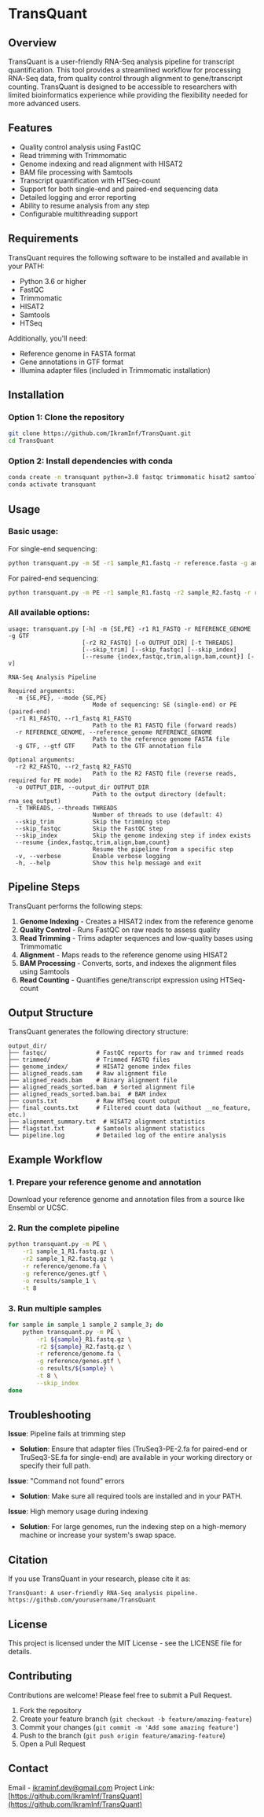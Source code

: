 # TransQuant

## Overview
TransQuant is a user-friendly RNA-Seq analysis pipeline for transcript quantification. This tool provides a streamlined workflow for processing RNA-Seq data, from quality control through alignment to gene/transcript counting. TransQuant is designed to be accessible to researchers with limited bioinformatics experience while providing the flexibility needed for more advanced users.

## Features
- Quality control analysis using FastQC
- Read trimming with Trimmomatic
- Genome indexing and read alignment with HISAT2
- BAM file processing with Samtools
- Transcript quantification with HTSeq-count
- Support for both single-end and paired-end sequencing data
- Detailed logging and error reporting
- Ability to resume analysis from any step
- Configurable multithreading support

## Requirements
TransQuant requires the following software to be installed and available in your PATH:

- Python 3.6 or higher
- FastQC
- Trimmomatic
- HISAT2
- Samtools
- HTSeq

Additionally, you'll need:
- Reference genome in FASTA format
- Gene annotations in GTF format
- Illumina adapter files (included in Trimmomatic installation)

## Installation

### Option 1: Clone the repository
```bash
git clone https://github.com/IkramInf/TransQuant.git
cd TransQuant
```

### Option 2: Install dependencies with conda
```bash
conda create -n transquant python=3.8 fastqc trimmomatic hisat2 samtools htseq
conda activate transquant
```

## Usage

### Basic usage:

For single-end sequencing:
```bash
python transquant.py -m SE -r1 sample_R1.fastq -r reference.fasta -g annotation.gtf
```

For paired-end sequencing:
```bash
python transquant.py -m PE -r1 sample_R1.fastq -r2 sample_R2.fastq -r reference.fasta -g annotation.gtf
```

### All available options:

```
usage: transquant.py [-h] -m {SE,PE} -r1 R1_FASTQ -r REFERENCE_GENOME -g GTF
                     [-r2 R2_FASTQ] [-o OUTPUT_DIR] [-t THREADS]
                     [--skip_trim] [--skip_fastqc] [--skip_index]
                     [--resume {index,fastqc,trim,align,bam,count}] [-v]

RNA-Seq Analysis Pipeline

Required arguments:
  -m {SE,PE}, --mode {SE,PE}
                        Mode of sequencing: SE (single-end) or PE (paired-end)
  -r1 R1_FASTQ, --r1_fastq R1_FASTQ
                        Path to the R1 FASTQ file (forward reads)
  -r REFERENCE_GENOME, --reference_genome REFERENCE_GENOME
                        Path to the reference genome FASTA file
  -g GTF, --gtf GTF     Path to the GTF annotation file

Optional arguments:
  -r2 R2_FASTQ, --r2_fastq R2_FASTQ
                        Path to the R2 FASTQ file (reverse reads, required for PE mode)
  -o OUTPUT_DIR, --output_dir OUTPUT_DIR
                        Path to the output directory (default: rna_seq_output)
  -t THREADS, --threads THREADS
                        Number of threads to use (default: 4)
  --skip_trim           Skip the trimming step
  --skip_fastqc         Skip the FastQC step
  --skip_index          Skip the genome indexing step if index exists
  --resume {index,fastqc,trim,align,bam,count}
                        Resume the pipeline from a specific step
  -v, --verbose         Enable verbose logging
  -h, --help            Show this help message and exit
```

## Pipeline Steps

TransQuant performs the following steps:

1. **Genome Indexing** - Creates a HISAT2 index from the reference genome
2. **Quality Control** - Runs FastQC on raw reads to assess quality
3. **Read Trimming** - Trims adapter sequences and low-quality bases using Trimmomatic
4. **Alignment** - Maps reads to the reference genome using HISAT2
5. **BAM Processing** - Converts, sorts, and indexes the alignment files using Samtools
6. **Read Counting** - Quantifies gene/transcript expression using HTSeq-count

## Output Structure

TransQuant generates the following directory structure:

```
output_dir/
├── fastqc/              # FastQC reports for raw and trimmed reads
├── trimmed/             # Trimmed FASTQ files
├── genome_index/        # HISAT2 genome index files
├── aligned_reads.sam    # Raw alignment file
├── aligned_reads.bam    # Binary alignment file
├── aligned_reads_sorted.bam  # Sorted alignment file
├── aligned_reads_sorted.bam.bai  # BAM index
├── counts.txt           # Raw HTSeq count output
├── final_counts.txt     # Filtered count data (without __no_feature, etc.)
├── alignment_summary.txt  # HISAT2 alignment statistics
├── flagstat.txt         # Samtools alignment statistics
└── pipeline.log         # Detailed log of the entire analysis
```

## Example Workflow

### 1. Prepare your reference genome and annotation

Download your reference genome and annotation files from a source like Ensembl or UCSC.

### 2. Run the complete pipeline

```bash
python transquant.py -m PE \
    -r1 sample_1_R1.fastq.gz \
    -r2 sample_1_R2.fastq.gz \
    -r reference/genome.fa \
    -g reference/genes.gtf \
    -o results/sample_1 \
    -t 8
```

### 3. Run multiple samples

```bash
for sample in sample_1 sample_2 sample_3; do
    python transquant.py -m PE \
        -r1 ${sample}_R1.fastq.gz \
        -r2 ${sample}_R2.fastq.gz \
        -r reference/genome.fa \
        -g reference/genes.gtf \
        -o results/${sample} \
        -t 8 \
        --skip_index
done
```

## Troubleshooting

**Issue**: Pipeline fails at trimming step
- **Solution**: Ensure that adapter files (TruSeq3-PE-2.fa for paired-end or TruSeq3-SE.fa for single-end) are available in your working directory or specify their full path.

**Issue**: "Command not found" errors
- **Solution**: Make sure all required tools are installed and in your PATH.

**Issue**: High memory usage during indexing
- **Solution**: For large genomes, run the indexing step on a high-memory machine or increase your system's swap space.

## Citation

If you use TransQuant in your research, please cite it as:

```
TransQuant: A user-friendly RNA-Seq analysis pipeline. https://github.com/yourusername/TransQuant
```

## License

This project is licensed under the MIT License - see the LICENSE file for details.

## Contributing

Contributions are welcome! Please feel free to submit a Pull Request.

1. Fork the repository
2. Create your feature branch (`git checkout -b feature/amazing-feature`)
3. Commit your changes (`git commit -m 'Add some amazing feature'`)
4. Push to the branch (`git push origin feature/amazing-feature`)
5. Open a Pull Request

## Contact

Email - ikraminf.dev@gmail.com
Project Link: [https://github.com/IkramInf/TransQuant](https://github.com/IkramInf/TransQuant)
